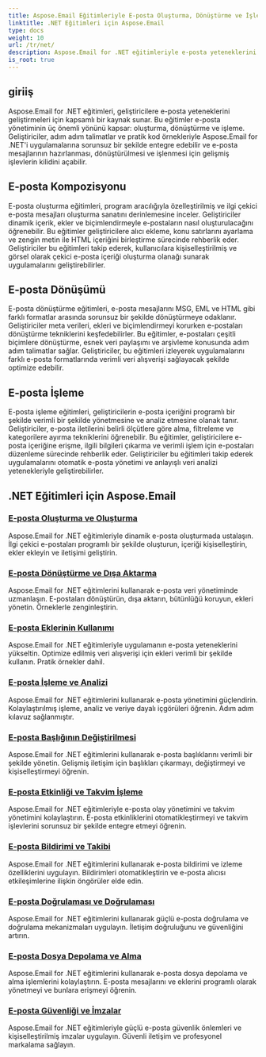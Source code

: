 ```yaml
---
title: Aspose.Email Eğitimleriyle E-posta Oluşturma, Dönüştürme ve İşleme
linktitle: .NET Eğitimleri için Aspose.Email
type: docs
weight: 10
url: /tr/net/
description: Aspose.Email for .NET eğitimleriyle e-posta yeteneklerini optimize edin. Gelişmiş e-posta yönetimi için oluşturma, dönüştürme ve işlemeyi öğrenin.
is_root: true
---
```


## giriiş

Aspose.Email for .NET eğitimleri, geliştiricilere e-posta yeteneklerini geliştirmeleri için kapsamlı bir kaynak sunar. Bu eğitimler e-posta yönetiminin üç önemli yönünü kapsar: oluşturma, dönüştürme ve işleme. Geliştiriciler, adım adım talimatlar ve pratik kod örnekleriyle Aspose.Email for .NET'i uygulamalarına sorunsuz bir şekilde entegre edebilir ve e-posta mesajlarının hazırlanması, dönüştürülmesi ve işlenmesi için gelişmiş işlevlerin kilidini açabilir.

## E-posta Kompozisyonu

E-posta oluşturma eğitimleri, program aracılığıyla özelleştirilmiş ve ilgi çekici e-posta mesajları oluşturma sanatını derinlemesine inceler. Geliştiriciler dinamik içerik, ekler ve biçimlendirmeyle e-postaların nasıl oluşturulacağını öğrenebilir. Bu eğitimler geliştiricilere alıcı ekleme, konu satırlarını ayarlama ve zengin metin ile HTML içeriğini birleştirme sürecinde rehberlik eder. Geliştiriciler bu eğitimleri takip ederek, kullanıcılara kişiselleştirilmiş ve görsel olarak çekici e-posta içeriği oluşturma olanağı sunarak uygulamalarını geliştirebilirler.

## E-posta Dönüşümü

E-posta dönüştürme eğitimleri, e-posta mesajlarını MSG, EML ve HTML gibi farklı formatlar arasında sorunsuz bir şekilde dönüştürmeye odaklanır. Geliştiriciler meta verileri, ekleri ve biçimlendirmeyi korurken e-postaları dönüştürme tekniklerini keşfedebilirler. Bu eğitimler, e-postaları çeşitli biçimlere dönüştürme, esnek veri paylaşımı ve arşivleme konusunda adım adım talimatlar sağlar. Geliştiriciler, bu eğitimleri izleyerek uygulamalarını farklı e-posta formatlarında verimli veri alışverişi sağlayacak şekilde optimize edebilir.

## E-posta İşleme

E-posta işleme eğitimleri, geliştiricilerin e-posta içeriğini programlı bir şekilde verimli bir şekilde yönetmesine ve analiz etmesine olanak tanır. Geliştiriciler, e-posta iletilerini belirli ölçütlere göre alma, filtreleme ve kategorilere ayırma tekniklerini öğrenebilir. Bu eğitimler, geliştiricilere e-posta içeriğine erişme, ilgili bilgileri çıkarma ve verimli işlem için e-postaları düzenleme sürecinde rehberlik eder. Geliştiriciler bu eğitimleri takip ederek uygulamalarını otomatik e-posta yönetimi ve anlayışlı veri analizi yetenekleriyle geliştirebilirler.

## .NET Eğitimleri için Aspose.Email
### [E-posta Oluşturma ve Oluşturma](./email-composition-and-creation/)
Aspose.Email for .NET eğitimleriyle dinamik e-posta oluşturmada ustalaşın. İlgi çekici e-postaları programlı bir şekilde oluşturun, içeriği kişiselleştirin, ekler ekleyin ve iletişimi geliştirin.
### [E-posta Dönüştürme ve Dışa Aktarma](./email-conversion-and-export/)
Aspose.Email for .NET eğitimlerini kullanarak e-posta veri yönetiminde uzmanlaşın. E-postaları dönüştürün, dışa aktarın, bütünlüğü koruyun, ekleri yönetin. Örneklerle zenginleştirin.
### [E-posta Eklerinin Kullanımı](./email-attachment-handling/)
Aspose.Email for .NET eğitimleriyle uygulamanın e-posta yeteneklerini yükseltin. Optimize edilmiş veri alışverişi için ekleri verimli bir şekilde kullanın. Pratik örnekler dahil.
### [E-posta İşleme ve Analizi](./email-processing-and-analysis/)
Aspose.Email for .NET eğitimlerini kullanarak e-posta yönetimini güçlendirin. Kolaylaştırılmış işleme, analiz ve veriye dayalı içgörüleri öğrenin. Adım adım kılavuz sağlanmıştır.
### [E-posta Başlığının Değiştirilmesi](./email-header-manipulation/)
Aspose.Email for .NET eğitimlerini kullanarak e-posta başlıklarını verimli bir şekilde yönetin. Gelişmiş iletişim için başlıkları çıkarmayı, değiştirmeyi ve kişiselleştirmeyi öğrenin.
### [E-posta Etkinliği ve Takvim İşleme](./email-event-and-calendar-handling/)
Aspose.Email for .NET eğitimleriyle e-posta olay yönetimini ve takvim yönetimini kolaylaştırın. E-posta etkinliklerini otomatikleştirmeyi ve takvim işlevlerini sorunsuz bir şekilde entegre etmeyi öğrenin.
### [E-posta Bildirimi ve Takibi](./email-notification-and-tracking/)
Aspose.Email for .NET eğitimlerini kullanarak e-posta bildirimi ve izleme özelliklerini uygulayın. Bildirimleri otomatikleştirin ve e-posta alıcısı etkileşimlerine ilişkin öngörüler elde edin.
### [E-posta Doğrulaması ve Doğrulaması](./email-validation-and-verification/)
Aspose.Email for .NET eğitimlerini kullanarak güçlü e-posta doğrulama ve doğrulama mekanizmaları uygulayın. İletişim doğruluğunu ve güvenliğini artırın.
### [E-posta Dosya Depolama ve Alma](./email-file-storage-and-retrieval/)
Aspose.Email for .NET eğitimlerini kullanarak e-posta dosya depolama ve alma işlemlerini kolaylaştırın. E-posta mesajlarını ve eklerini programlı olarak yönetmeyi ve bunlara erişmeyi öğrenin.
### [E-posta Güvenliği ve İmzalar](./email-security-and-signatures/)
Aspose.Email for .NET eğitimleriyle güçlü e-posta güvenlik önlemleri ve kişiselleştirilmiş imzalar uygulayın. Güvenli iletişim ve profesyonel markalama sağlayın.